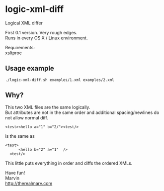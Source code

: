 logic-xml-diff
==============

Logical XML differ

First 0.1 version. Very rough edges.  
Runs in every OS X / Linux environment.

Requirements:  
xsltproc

Usage example
-------------

    ./logic-xml-diff.sh examples/1.xml examples/2.xml


Why?
----
This two XML files are the same logically.  
But attributes are not in the same order and additional spacing/newlines do not allow normal diff.

    <test><hello a="1" b="2/"><test/>
    
is the same as

    <test>
          <hello b="2" a="1"  />
      <test/>
      
This little puts everything in order and diffs the ordered XMLs.


Have fun!  
Marvin  
http://therealmarv.com
